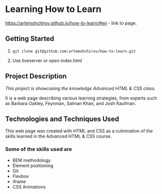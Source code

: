 # Learning How to Learn

<https://artemshchirov.github.io/how-to-learn/#en> - link to page.

## Getting Started

1. `git clone git@github.com:artemshchirov/how-to-learn.git`
  
2. Use liveserver or open index.html

## Project Description

_This project is showcasing the knowledge Advanced HTML & CSS class._

It is a web page describing various learning strategies, from experts such as Barbara Oakley, Feynman, Salman Khan, and Josh Kaufman.

## Technologies and Techniques Used

This web page was created with HTML and CSS as a culmination of the skills learned in the Advanced HTML & CSS course.

### Some of the skills used are

- BEM methodology
- Element positioning
- Git
- Flexbox
- iframe
- CSS Animations
